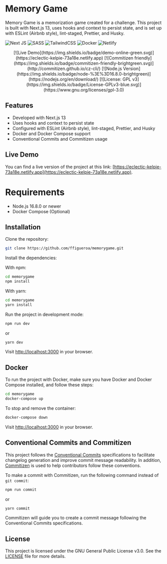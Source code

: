# Memory Game

Memory Game is a memorization game created for a challenge. This project is built with Next.js 13, uses hooks and context to persist state, and is set up with ESLint (Airbnb style), lint-staged, Prettier, and Husky.
<p align="center">

![Next JS](https://img.shields.io/badge/Next-black?style=for-the-badge&logo=next.js&logoColor=white)        ![SASS](https://img.shields.io/badge/SASS-hotpink.svg?style=for-the-badge&logo=SASS&logoColor=white) ![TailwindCSS](https://img.shields.io/badge/tailwindcss-%2338B2AC.svg?style=for-the-badge&logo=tailwind-css&logoColor=white) ![Docker](https://img.shields.io/badge/docker-%230db7ed.svg?style=for-the-badge&logo=docker&logoColor=white) ![Netlify](https://img.shields.io/badge/netlify-%23000000.svg?style=for-the-badge&logo=netlify&logoColor=#00C7B7)
</p>
<p align="center">
[![Live Demo](https://img.shields.io/badge/demo-online-green.svg)](https://eclectic-kelpie-73a18e.netlify.app) [![Commitizen friendly](https://img.shields.io/badge/commitizen-friendly-brightgreen.svg)](http://commitizen.github.io/cz-cli/) [![Node.js Version](https://img.shields.io/badge/node-%3E%3D16.8.0-brightgreen)](https://nodejs.org/en/download/) [![License: GPL v3](https://img.shields.io/badge/License-GPLv3-blue.svg)](https://www.gnu.org/licenses/gpl-3.0)
</p>

## Features

- Developed with Next.js 13
- Uses hooks and context to persist state
- Configured with ESLint (Airbnb style), lint-staged, Prettier, and Husky
- Docker and Docker Compose support
- Conventional Commits and Commitizen usage

## Live Demo

You can find a live version of the project at this link: [https://eclectic-kelpie-73a18e.netlify.app](https://eclectic-kelpie-73a18e.netlify.app).

# Requirements

- Node.js 16.8.0 or newer
- Docker Compose (Optional)

## Installation

Clone the repository:
```sh
git clone https://github.com/ffigueroa/memorygame.git
```

Install the dependencies:

With npm:
```sh
cd memorygame
npm install
```
With yarn:
```sh
cd memorygame
yarn install
```
Run the project in development mode:
```sh
npm run dev
```
or
```sh
yarn dev
```
Visit [http://localhost:3000](http://localhost:3000) in your browser.

## Docker

To run the project with Docker, make sure you have Docker and Docker Compose installed, and follow these steps:

```sh
cd memorygame
docker-compose up
```
To stop and remove the container:
```sh
docker-compose down
```
Visit [http://localhost:3000](http://localhost:3000) in your browser.

## Conventional Commits and Commitizen

This project follows the [Conventional Commits](https://www.conventionalcommits.org/) specifications to facilitate changelog generation and improve commit message readability. In addition, [Commitizen](http://commitizen.github.io/cz-cli/) is used to help contributors follow these conventions.

To make a commit with Commitizen, run the following command instead of `git commit`:
```sh
npm run commit
```
or
```sh
yarn commit
```
Commitizen will guide you to create a commit message following the Conventional Commits specifications.

## License

This project is licensed under the GNU General Public License v3.0. See the [LICENSE](LICENSE) file for more details.
